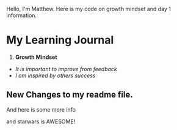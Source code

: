 Hello, I'm Matthew. Here is my code on growth mindset and day 1 information.

# My Learning Journal

1. **Growth Mindset**
  - _It is important to improve from feedback_
  - _I am inspired by others success_
  


## New Changes to my readme file.

And here is some more info

and starwars is AWESOME!
